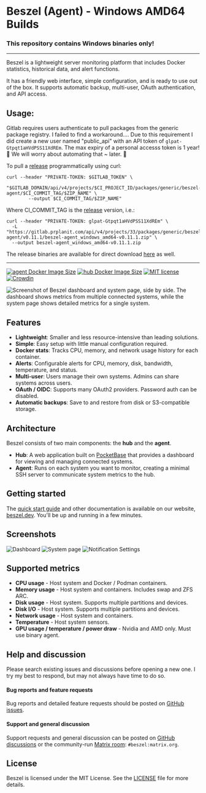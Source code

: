 # Beszel (Agent) - Windows AMD64 Builds
### **This repository contains Windows binaries only!**

---

Beszel is a lightweight server monitoring platform that includes Docker statistics, historical data, and alert functions.

It has a friendly web interface, simple configuration, and is ready to use out of the box. It supports automatic backup, multi-user, OAuth authentication, and API access.

## Usage:

Gitlab requires users authenticate to pull packages from the generic package registry. I failed to find a workaround....
Due to this requirement I did create a new user named "public_api" with an API token of ```glpat-Gtpqt1aHVdPSS11XdREm```. 
The max expiry of a personal accesss token is 1 year! 🥴 We will worry about automating that ~ later. 🙈

To pull a [release](https://gitlab.prplanit.com/precisionplanit/beszel-agent-win-amd64/-/packages) programmatically using curl:

```
curl --header "PRIVATE-TOKEN: $GITLAB_TOKEN" \
        "$GITLAB_DOMAIN/api/v4/projects/$CI_PROJECT_ID/packages/generic/beszel-agent/$CI_COMMIT_TAG/$ZIP_NAME" \
        --output $CI_COMMIT_TAG/$ZIP_NAME"
```
Where CI_COMMIT_TAG is the [release](https://gitlab.prplanit.com/precisionplanit/beszel-agent-win-amd64/-/packages) version, i.e.:
```
curl --header "PRIVATE-TOKEN: glpat-Gtpqt1aHVdPSS11XdREm" \
  -L "https://gitlab.prplanit.com/api/v4/projects/33/packages/generic/beszel-agent/v0.11.1/beszel-agent_windows_amd64-v0.11.1.zip" \
  --output beszel-agent_windows_amd64-v0.11.1.zip
```

The release binaries are available for direct download [here](https://gitlab.prplanit.com/precisionplanit/beszel-agent-win-amd64/-/packages) as well.

---

[![agent Docker Image Size](https://img.shields.io/docker/image-size/henrygd/beszel-agent/latest?logo=docker&label=agent%20image%20size)](https://hub.docker.com/r/henrygd/beszel-agent)
[![hub Docker Image Size](https://img.shields.io/docker/image-size/henrygd/beszel/latest?logo=docker&label=hub%20image%20size)](https://hub.docker.com/r/henrygd/beszel)
[![MIT license](https://img.shields.io/github/license/henrygd/beszel?color=%239944ee)](https://github.com/henrygd/beszel/blob/main/LICENSE)
[![Crowdin](https://badges.crowdin.net/beszel/localized.svg)](https://crowdin.com/project/beszel)

![Screenshot of Beszel dashboard and system page, side by side. The dashboard shows metrics from multiple connected systems, while the system page shows detailed metrics for a single system.](https://henrygd-assets.b-cdn.net/beszel/screenshot-new.png)

## Features

- **Lightweight**: Smaller and less resource-intensive than leading solutions.
- **Simple**: Easy setup with little manual configuration required.
- **Docker stats**: Tracks CPU, memory, and network usage history for each container.
- **Alerts**: Configurable alerts for CPU, memory, disk, bandwidth, temperature, and status.
- **Multi-user**: Users manage their own systems. Admins can share systems across users.
- **OAuth / OIDC**: Supports many OAuth2 providers. Password auth can be disabled.
- **Automatic backups**: Save to and restore from disk or S3-compatible storage.
<!-- - **REST API**: Use or update your data in your own scripts and applications. -->

## Architecture

Beszel consists of two main components: the **hub** and the **agent**.

- **Hub**: A web application built on [PocketBase](https://pocketbase.io/) that provides a dashboard for viewing and managing connected systems.
- **Agent**: Runs on each system you want to monitor, creating a minimal SSH server to communicate system metrics to the hub.

## Getting started

The [quick start guide](https://beszel.dev/guide/getting-started) and other documentation is available on our website, [beszel.dev](https://beszel.dev). You'll be up and running in a few minutes.

## Screenshots

![Dashboard](https://beszel.dev/image/dashboard.png)
![System page](https://beszel.dev/image/system-full.png)
![Notification Settings](https://beszel.dev/image/settings-notifications.png)

## Supported metrics

- **CPU usage** - Host system and Docker / Podman containers.
- **Memory usage** - Host system and containers. Includes swap and ZFS ARC.
- **Disk usage** - Host system. Supports multiple partitions and devices.
- **Disk I/O** - Host system. Supports multiple partitions and devices.
- **Network usage** - Host system and containers.
- **Temperature** - Host system sensors.
- **GPU usage / temperature / power draw** - Nvidia and AMD only. Must use binary agent.

## Help and discussion

Please search existing issues and discussions before opening a new one. I try my best to respond, but may not always have time to do so.

#### Bug reports and feature requests

Bug reports and detailed feature requests should be posted on [GitHub issues](https://github.com/henrygd/beszel/issues).

#### Support and general discussion

Support requests and general discussion can be posted on [GitHub discussions](https://github.com/henrygd/beszel/discussions) or the community-run [Matrix room](https://matrix.to/#/#beszel:matrix.org): `#beszel:matrix.org`.

## License

Beszel is licensed under the MIT License. See the [LICENSE](LICENSE) file for more details.
